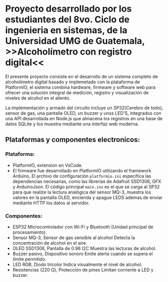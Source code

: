 # Proyecto desarrollado por los estudiantes del 8vo. Ciclo de ingenieria en sistemas, de la Universidad UMG de Guatemala, >>Alcoholímetro con registro digital<<

El presente proyecto consiste en el desarrollo de un sistema completo de alcoholímetro digital basado y implemetado con la plataforma de PlatformIO,
el sistema combina hardware, firmware y software web para ofrecer una solución integral de medición, registro y visualización de niveles de alcohol en el aliento.

La implementación y armado del circuito incluye un SP32(Cerebro de todo), sensor de gas, una pantalla OLED, un buzzer y unos  LED'S, integrados con una API desarrollada en Node.js que almacena los registros en
una base de datos SQLite y los muestra mediante una interfaz web moderna.


## Plataformas y componentes electronicos: 

### Plataforma:
- PlatformIO, extension en VsCode.
- El firmware fue desarrollado en PlatformIO utilizando el framework Arduino, El archivo de configuración `platformio.ini` especifica las dependencias necesarias, como las
librerías de Adafruit SSD1306, GFX y ArduinoJson.
El código principal `main.ino` es el que se carga al SP32 para que realize la lectura analógica del sensor MQ-3, muestra los valores en la pantalla OLED, encienda y apague LEDS ademas de enviar mediante HTTP los datos al servidor.

### Componentes:
- ESP32 Microcontrolador con Wi-Fi y Bluetooth (Unidad principal de procesamiento).
- Sensor MQ-3, Sensor de gas sensible al alcohol Detecta la concentración de alcohol en el aire.
- OLED SSD1306, Pantalla de 0.96 I2C Muestra las lecturas de alcohol.
- Buzzer pasivo, Dispositivo sonoro Emite alerta cuando se supera el límite permitido.
- LED RGB, Diodo tricolor Indica visualmente el nivel de alcohol.
- Resistencias (220 Ω), Protección de pines Limitan corriente a LED y buzzer.
